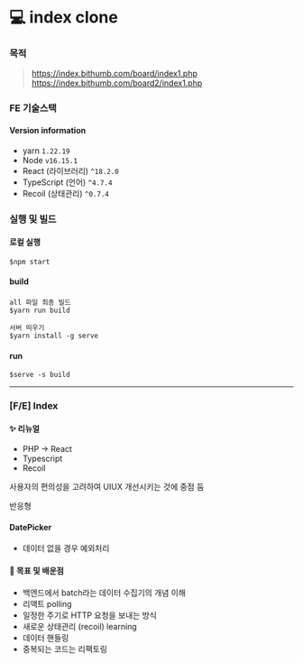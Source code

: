 # 💻 index clone

### 목적

> https://index.bithumb.com/board/index1.php <br/> https://index.bithumb.com/board2/index1.php
>

### FE 기술스택

#### Version information

- yarn `1.22.19`
- Node `v16.15.1`
- React (라이브러리) `^18.2.0`
- TypeScript (언어) `^4.7.4`
- Recoil (상태관리) `^0.7.4`

### 실행 및 빌드

#### 로컬 실행

```
$npm start
```

#### build

```
all 파일 최종 빌드
$yarn run build

서버 띄우기
$yarn install -g serve
```

#### run

```
$serve -s build
```

-----------------


### [F/E] Index
#### ✨ 리뉴얼
- PHP → React
- Typescript
- Recoil

사용자의 편의성을 고려하여 UIUX 개선시키는 것에 중점 둠

반응형

#### DatePicker
- 데이터 없을 경우 예외처리

#### 🧠 목표 및 배운점
- 백엔드에서 batch라는 데이터 수집기의 개념 이해
- 리액트 polling
- 일정한 주기로 HTTP 요청을 보내는 방식
- 새로운 상태관리 (recoil) learning
- 데이터 핸들링
- 중복되는 코드는 리팩토링
